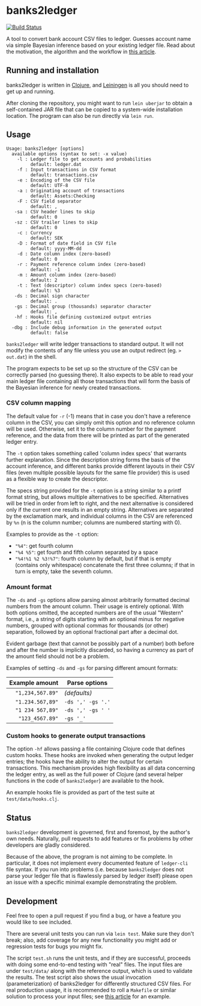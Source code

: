 # banks2ledger

[![Build Status](https://travis-ci.org/tomszilagyi/banks2ledger.svg?branch=master)](https://travis-ci.org/tomszilagyi/banks2ledger)

A tool to convert bank account CSV files to ledger. Guesses account
name via simple Bayesian inference based on your existing ledger file.
Read about the motivation, the algorithm and the workflow in [this
article].

## Running and installation

banks2ledger is written in [Clojure], and [Leiningen] is all you
should need to get up and running.

After cloning the repository, you might want to run `lein uberjar` to
obtain a self-contained JAR file that can be copied to a system-wide
installation location. The program can also be run directly via `lein
run`.

## Usage

    Usage: banks2ledger [options]
      available options (syntax to set: -x value)
        -l : Ledger file to get accounts and probabilities
             default: ledger.dat
        -f : Input transactions in CSV format
             default: transactions.csv
        -e : Encoding of the CSV file
             default: UTF-8
        -a : Originating account of transactions
             default: Assets:Checking
        -F : CSV field separator
             default: ,
       -sa : CSV header lines to skip
             default: 0
       -sz : CSV trailer lines to skip
             default: 0
        -c : Currency
             default: SEK
        -D : Format of date field in CSV file
             default: yyyy-MM-dd
        -d : Date column index (zero-based)
             default: 0
        -r : Payment reference column index (zero-based)
             default: -1
        -m : Amount column index (zero-based)
             default: 2
        -t : Text (descriptor) column index specs (zero-based)
             default: %3
       -ds : Decimal sign character
             default: .
       -gs : Decimal group (thousands) separator character
             default: ,
       -hf : Hooks file defining customized output entries
             default: nil
      -dbg : Include debug information in the generated output
             default: false

`banks2ledger` will write ledger transactions to standard output. It
will not modify the contents of any file unless you use an output
redirect (eg. `> out.dat`) in the shell.

The program expects to be set up so the structure of the CSV can be
correctly parsed (no guessing there). It also expects to be able to
read your main ledger file containing all those transactions that will
form the basis of the Bayesian inference for newly created
transactions.

### CSV column mapping

The default value for `-r` (-1) means that in case you don't have a
reference column in the CSV, you can simply omit this option and no
reference column will be used. Otherwise, set it to the column number
for the payment reference, and the data from there will be printed as
part of the generated ledger entry.

The `-t` option takes something called 'column index specs' that
warrants further explanation. Since the description string forms
the basis of the account inference, and different banks provide
different layouts in their CSV files (even multiple possible layouts
for the same file provider) this is used as a flexible way to create
the descriptor.

The specs string provided for the `-t` option is a string similar to a
printf format string, but allows multiple alternatives to be
specified.  Alternatives will be tried in order from left to right,
and the next alternative is considered only if the current one results
in an empty string. Alternatives are separated by the exclamation
mark, and individual columns in the CSV are referenced by `%n` (n is
the column number; columns are numbered starting with 0).

Examples to provide as the `-t` option:
 - `"%4"`: get fourth column
 - `"%4 %5"`: get fourth and fifth column separated by a space
 - `"%4!%1 %2 %3!%7"`: fourth column by default, but if that is empty
   (contains only whitespace) concatenate the first three columns; if
   that in turn is empty, take the seventh column.

### Amount format

The `-ds` and `-gs` options allow parsing almost arbitrarily formatted
decimal numbers from the amount column. Their usage is entirely
optional. With both options omitted, the accepted numbers are of the
usual "Western" format, i.e., a string of digits starting with an
optional minus for negative numbers, grouped with optional commas for
thousands (or other) separation, followed by an optional fractional
part after a decimal dot.

Evident garbage (text that cannot be possibly part of a number) both
before and after the number is implicitly discarded, so having a
currency as part of the amount field should not be a problem.

Examples of setting `-ds` and `-gs` for parsing different amount
formats:

|   Example amount | Parse options     |
|-----------------:|-------------------|
| `"1,234,567.89"` | *(defaults)*      |
| `"1.234.567,89"` | `-ds ',' -gs '.'` |
| `"1 234 567,89"` | `-ds ',' -gs ' '` |
|  `"123_4567.89"` |         `-gs '_'` |

### Custom hooks to generate output transactions

The option `-hf` allows passing a file containing Clojure code that
defines custom hooks. These hooks are invoked when generating the
output ledger entries; the hooks have the ability to alter the output
for certain transactions. This mechanism provides high flexibility as
all data concerning the ledger entry, as well as the full power of
Clojure (and several helper functions in the code of `banks2ledger`)
are available to the hook.

An example hooks file is provided as part of the test suite at
`test/data/hooks.clj`.

## Status

`banks2ledger` development is governed, first and foremost, by the
author's own needs. Naturally, pull requests to add features or fix
problems by other developers are gladly considered.

Because of the above, the program is not aiming to be complete. In
particular, it does not implement every documented feature of
`ledger-cli` file syntax. If you run into problems (i.e. because
`banks2ledger` does not parse your ledger file that is flawlessly
parsed by ledger itself) please open an issue with a specific minimal
example demonstrating the problem.

## Development

Feel free to open a pull request if you find a bug, or have a feature
you would like to see included.

There are several unit tests you can run via `lein test`. Make sure
they don't break; also, add coverage for any new functionality you
might add or regression tests for bugs you might fix.

The script `test.sh` runs the unit tests, and if they are successful,
proceeds with doing some end-to-end testing with "real" files. The
input files are under `test/data/` along with the reference output,
which is used to validate the results. The test script also shows the
usual invocation (parameterization) of banks2ledger for differently
structured CSV files. For real production usage, it is recommended to
roll a `Makefile` or similar solution to process your input files; see
[this article] for an example.


[this article]:               https://tomszilagyi.github.io/payment-matching
[Clojure]:                    http://clojure.org
[Leiningen]:                  http://leiningen.org
